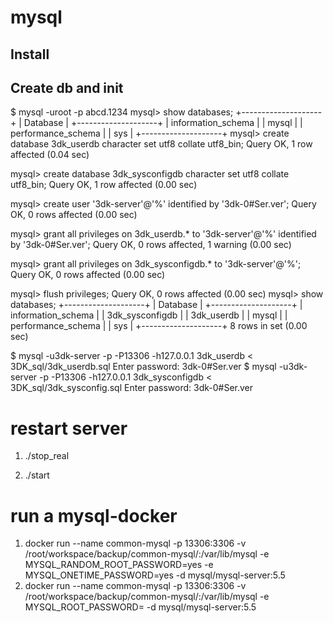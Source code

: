 
mysql
===========================

Install
---------------------------

Create db and init
---------------------------
$ mysql -uroot -p
abcd.1234
mysql> show databases;
+--------------------+
| Database           |
+--------------------+
| information_schema |
| mysql              |
| performance_schema |
| sys                |
+--------------------+
mysql> create database 3dk_userdb character set utf8 collate utf8_bin;
Query OK, 1 row affected (0.04 sec)

mysql> create database 3dk_sysconfigdb character set utf8 collate utf8_bin;
Query OK, 1 row affected (0.00 sec)

mysql> create user '3dk-server'@'%' identified by '3dk-0#Ser.ver';
Query OK, 0 rows affected (0.00 sec)

mysql> grant all privileges on 3dk_userdb.* to '3dk-server'@'%' identified by '3dk-0#Ser.ver';
Query OK, 0 rows affected, 1 warning (0.00 sec)

mysql> grant all privileges on 3dk_sysconfigdb.* to '3dk-server'@'%';
Query OK, 0 rows affected (0.00 sec)

mysql> flush privileges;
Query OK, 0 rows affected (0.00 sec)
mysql> show databases;
+--------------------+
| Database           |
+--------------------+
| information_schema |
| 3dk_sysconfigdb    |
| 3dk_userdb         |
| mysql              |
| performance_schema |
| sys                |
+--------------------+
8 rows in set (0.00 sec)


$ mysql -u3dk-server -p -P13306 -h127.0.0.1 3dk_userdb < 3DK_sql/3dk_userdb.sql 
Enter password: 3dk-0#Ser.ver
$ mysql -u3dk-server -p -P13306 -h127.0.0.1 3dk_sysconfigdb < 3DK_sql/3dk_sysconfig.sql 
Enter password: 3dk-0#Ser.ver


restart server
=======================
1) ./stop_real

2) ./start



run a mysql-docker 
=======================
1) docker run --name common-mysql -p 13306:3306 -v /root/workspace/backup/common-mysql/:/var/lib/mysql -e MYSQL_RANDOM_ROOT_PASSWORD=yes -e MYSQL_ONETIME_PASSWORD=yes -d mysql/mysql-server:5.5
2) docker run --name common-mysql -p 13306:3306 -v /root/workspace/backup/common-mysql/:/var/lib/mysql -e MYSQL_ROOT_PASSWORD= -d mysql/mysql-server:5.5
